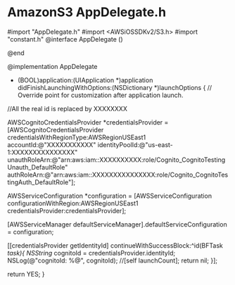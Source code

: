 AmazonS3
AppDelegate.h
========


#import "AppDelegate.h"
#import <AWSiOSSDKv2/S3.h>
#import "constant.h"
@interface AppDelegate ()

@end

@implementation AppDelegate




- (BOOL)application:(UIApplication *)application didFinishLaunchingWithOptions:(NSDictionary *)launchOptions {
// Override point for customization after application launch.


//All the real id is replaced by XXXXXXXX

AWSCognitoCredentialsProvider *credentialsProvider = [AWSCognitoCredentialsProvider
credentialsWithRegionType:AWSRegionUSEast1
accountId:@"XXXXXXXXXXX"
identityPoolId:@"us-east-1:XXXXXXXXXXXXXXX"
unauthRoleArn:@"arn:aws:iam::XXXXXXXXXX:role/Cognito_CognitoTestingUnauth_DefaultRole"
authRoleArn:@"arn:aws:iam::XXXXXXXXXXXXXXX:role/Cognito_CognitoTestingAuth_DefaultRole"];

AWSServiceConfiguration *configuration = [AWSServiceConfiguration configurationWithRegion:AWSRegionUSEast1
credentialsProvider:credentialsProvider];

[AWSServiceManager defaultServiceManager].defaultServiceConfiguration = configuration;

[[credentialsProvider getIdentityId] continueWithSuccessBlock:^id(BFTask *task){
NSString* cognitoId = credentialsProvider.identityId;
NSLog(@"cognitoId: %@", cognitoId);
//[self launchCount];
return nil;
}];




return YES;
}




